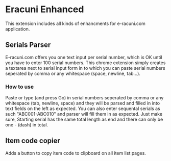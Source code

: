 # Eracuni Enhanced
This extension includes all kinds of enhancments for e-racuni.com application.

## Serials Parser
E-racuni.com offers you one text input per serial number, which is OK until you
have to enter 100 serial numbers. This chrome extension simply creates a
textarea next to serial input form in to which you can paste serial numbers
seperated by comma or any whitespace (space, newline, tab...).


### How to use
Paste or type (and press Go) in serial numbers seperated by
comma or any whitespace (tab, newline, space) and they will
be parsed and filled in into text fields on the left as expected.
You can also enter sequental serials as such "ABC001-ABC010"
and parser will fill them in as expected. Just make sure,
Starting serial has the same total length as end and there
can only be one - (dash) in total.

## Item code copier
Adds a button to copy item code to clipboard on all item list pages.
